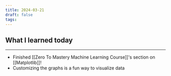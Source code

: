 ```yaml
---
title: 2024-03-21
draft: false
tags:
---
```

## What I learned today
---
- Finished [[Zero To Mastery Machine Learning Course]]'s section on [[Matplotlib]]!
- Customizing the graphs is a fun way to visualize data